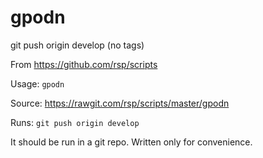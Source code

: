 gpodn
=====
git push origin develop (no tags)

From https://github.com/rsp/scripts

Usage: `gpodn`

Source: https://rawgit.com/rsp/scripts/master/gpodn

Runs: `git push origin develop`

It should be run in a git repo. Written only for convenience.

